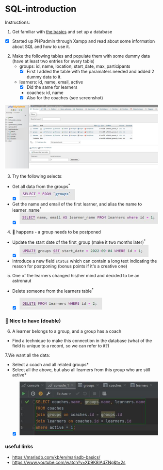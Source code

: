 # SQL-introduction

Instructions:

1. Get familiar with [the basics](./SQL-basics.md) and set up a database
- [X] Started up PHPadmin through Xampp and read about some information about SQL and how to use it. 

2. Make the following tables and populate them with some dummy data (have at least two entries for every table)
	- groups: id, name, location, start_date, max_participants
		- [X] First I added the table with the paramaters needed and added 2 dummy data to it. 

	- learners: id, name, email, active
		- [X] Did the same for learners 

    	- coaches: id, name
		- [X] Also for the coaches (see screenshot)

![SQL tabels dummy data](SQL.JPG)

3. Try the following selects:
- Get all data from the groups<sup>\*</sup>
	- [X] ![Select data from groups table](select.JPG)

- Get the name and email of the first learner, and alias the name to learner_name<sup>\*</sup> 
	- [X] ![Select as](selectAs.JPG)

4. 💩 happens - a group needs to be postponed
- Update the start date of the first_group (make it two months later)<sup>\*</sup>
	- [X] ![Update group](Update.JPG)

- Introduce a new field `status` which can contain a long text indicating the reason for postponing (bonus points if it's a creative one)

5. One of the learners changed his/her mind and decided to be an astronaut
- Delete someone from the learners table<sup>\*</sup>
	- [X] ![Delete someone](delete.JPG)


### 🌼 Nice to have (doable)
6. A learner belongs to a group, and a group has a coach
- Find a technique to make this connection in the database (what of the field is unique to a record, so we can refer to it?)

7.We want all the data:
 - Select a coach and all related groups*
 - Select all the above, but also all learners from this group who are still active*
 	- [X] ![Join](join.JPG)


### useful links
* https://mariadb.com/kb/en/mariadb-basics/
* https://www.youtube.com/watch?v=Xb9K8IAdZNg&t=2s